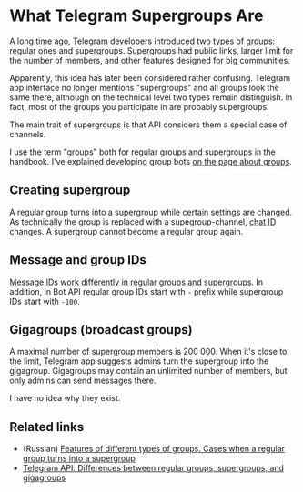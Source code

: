 # What Telegram Supergroups Are 

A long time ago, Telegram developers introduced two types of groups: regular ones and supergroups.
Supergroups had public links, larger limit for the number of members, and other features designed for big communities.

Apparently, this idea has later been considered rather confusing. Telegram app interface no longer mentions 
"supergroups" and all groups look the same there, although on the technical level two types remain distinguish.
In fact, most of the groups you participate in are probably supergroups.

The main trait of supergroups is that API considers them a special case of channels.

I use the term "groups" both for regular groups and supergroups in the handbook. I've explained developing 
group bots [on the page about groups](../chats/groups).

## Creating supergroup

A regular group turns into a supergroup while certain settings are changed. As technically the group is replaced with 
a supegroup-channel, [chat ID](../chats/id) changes. A supergroup cannot become a regular group again.

## Message and group IDs

[Message IDs work differently in regular groups and supergroups](../messages/id).
In addition, in Bot API regular group IDs start with `-` prefix while supergroup IDs start with `-100`.

## Gigagroups (broadcast groups)

A maximal number of supergroup members is 200 000. When it's close to the limit, Telegram app suggests admins
turn the supergroup into the gigagroup. Gigagroups may contain an unlimited number of members, 
but only admins can send messages there.

I have no idea why they exist.

## Related links

- (Russian) [Features of different types of groups. Cases when a regular group turns into a supergroup](https://tginfo.me/groups_vs_supergroups/)
- [Telegram API. Differences between regular groups, supergroups, and gigagroups](https://core.telegram.org/api/channel)
